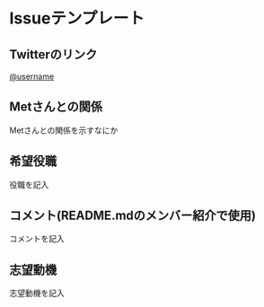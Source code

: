 # Issueテンプレート

## Twitterのリンク
[@username](https://twitter.com/username "@username")

## Metさんとの関係
Metさんとの関係を示すなにか

## 希望役職
役職を記入

## コメント(README.mdのメンバー紹介で使用)
コメントを記入

## 志望動機
志望動機を記入
